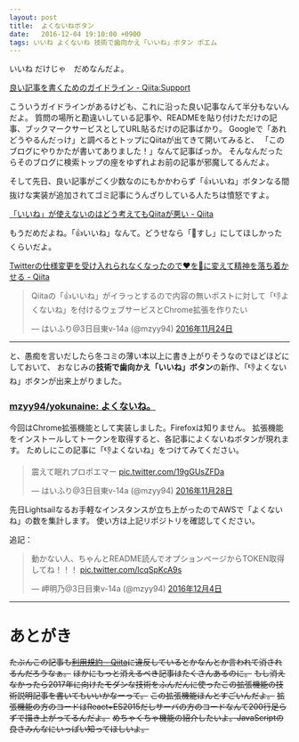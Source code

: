 ```yaml
---
layout: post
title:  よくないねボタン
date:   2016-12-04 19:10:00 +0900
tags: いいね よくないね 技術で歯向かえ「いいね」ボタン ポエム
---
```


いいね だけじゃ　だめなんだよ。

[良い記事を書くためのガイドライン - Qiita:Support](http://help.qiita.com/ja/articles/qiita-article-guideline)

こういうガイドラインがあるけども、これに沿った良い記事なんて半分もないんだよ。
質問の場所と勘違いしている記事や、READMEを貼り付けただけの記事、ブックマークサービスとしてURL貼るだけの記事ばかり。
Googleで「あれどうやるんだっけ」と調べるとトップにQiitaが出てきて開いてみると、
「このブログにやりかたが書いてありました！」なんて記事ばっか。
そんなんだったらそのブログに検索トップの座をゆずれよお前の記事が邪魔してるんだよ。

そして先日、良い記事がごく少数なのにもかかわらず「👍いいね」ボタンなる間抜けな実装が追加されてゴミ記事にうんざりしている人たちは憤怒ですよ。

[「いいね」が使えないのはどう考えてもQiitaが悪い - Qiita](http://qiita.com/bezeklik/items/e28ab36e1071e761a277)

もうだめだよね。「👍いいね」なんて。どうせなら「🍣すし」にしてほしかったくらいだよ。

[Twitterの仕様変更を受け入れられなくなったので:heart:を:sushi:に変えて精神を落ち着かせる - Qiita](http://qiita.com/mzyy94/items/54d7c55eb01af37954fe)

<blockquote class="twitter-tweet" data-lang="ja"><p lang="ja" dir="ltr">Qiitaの「👍いいね」がイラっとするので内容の無いポストに対して「👎よくないね」を付けるウェブサービスとChrome拡張を作りたい</p>&mdash; はいふり@3日目東v-14a (@mzyy94) <a href="https://twitter.com/mzyy94/status/801694537219444736">2016年11月24日</a></blockquote>
<script async src="//platform.twitter.com/widgets.js" charset="utf-8"></script>

------

と、愚痴を言いだしたら冬コミの薄い本以上に書き上がりそうなのでほどほどにしておいて、
おなじみの**技術で歯向かえ「いいね」ボタン**の新作、「👎よくないね」ボタンが出来上がりました。

### [mzyy94/yokunaine: よくないね。](https://github.com/mzyy94/yokunaine/)

今回はChrome拡張機能として実装しました。Firefoxは知りません。
拡張機能をインストールしてトークンを取得すると、各記事によくないねボタンが現れます。
ためしにこの記事に「👎よくないね」をつけてみてください。

<blockquote class="twitter-tweet" data-conversation="none" data-lang="ja"><p lang="ja" dir="ltr">震えて眠れプロポエマー <a href="https://t.co/19gGUsZFDa">pic.twitter.com/19gGUsZFDa</a></p>&mdash; はいふり@3日目東v-14a (@mzyy94) <a href="https://twitter.com/mzyy94/status/803071379654352896">2016年11月28日</a></blockquote>
<script async src="//platform.twitter.com/widgets.js" charset="utf-8"></script>

先日Lightsailなるお手軽なインスタンスが立ち上がったのでAWSで「よくないね」の数を集計します。
使い方は上記リポジトリを確認してください。

追記：

<blockquote class="twitter-tweet" data-conversation="none" data-lang="ja"><p lang="ja" dir="ltr">動かない人、ちゃんとREADME読んでオプションページからTOKEN取得してね！！！ <a href="https://t.co/lcqSpKcA9s">pic.twitter.com/lcqSpKcA9s</a></p>&mdash; 岬明乃@3日目東v-14a (@mzyy94) <a href="https://twitter.com/mzyy94/status/805362469543649280">2016年12月4日</a></blockquote>
<script async src="//platform.twitter.com/widgets.js" charset="utf-8"></script>

------

# あとがき

~~たぶんこの記事も[利用規約 - Qiita](https://qiita.com/terms)に違反しているとかなんとか言われて消されるんだろうなぁ。~~
~~ほかにもっと消えるべき記事はたくさんあるのに。~~
~~もし消えなかったら2017年に向けたモダンな技術をふんだんに使ったこの拡張機能の技術説明記事を書いてもいいかなーって。~~
~~この拡張機能ほんとすごいんだよ。~~
~~拡張機能の方のコードはReact+ES2015だしサーバの方のコードなんて200行足らずで描き上がってるんだよ。~~
~~めちゃくちゃ機能の紹介したいよ。JavaScriptの良さみんなにいっぱい知ってほしいよ。~~